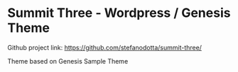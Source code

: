 # Summit Three - Wordpress / Genesis Theme

Github project link: https://github.com/stefanodotta/summit-three/

Theme based on Genesis Sample Theme
